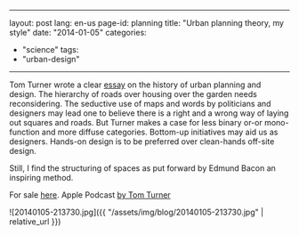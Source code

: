 <!--
SPDX-FileCopyrightText: 2024 EJ Broerse

SPDX-License-Identifier: CC-BY-NC-SA-4.0
-->

---
layout: post
lang: en-us
page-id: planning
title: "Urban planning theory, my style"
date: "2014-01-05"
categories:
  - "science"
tags:
  - "urban-design"
---

Tom Turner wrote a clear [essay](https://www.gardenvisit.com/history_theory/library_online_ebooks/architecture_city_as_landscape) on the history of urban planning and design.
The hierarchy of roads over housing over the garden needs reconsidering. The seductive
use of maps and words by politicians and designers may lead one to believe there is a
right and a wrong way of laying out squares and roads. But Turner makes a case for less
binary or-or mono-function and more diffuse categories. Bottom-up initiatives may aid us
as designers. Hands-on design is to be preferred over clean-hands off-site design.

Still, I find the structuring of spaces as put forward by Edmund Bacon an
inspiring method.

For sale [here](https://www.taylorfrancis.com/books/mono/10.4324/9781315024868/city-landscape-tom-turner).
Apple Podcast <a href="https://podcasts.apple.com/us/podcast/city-as-landscape-architecture/id1492008414">by Tom Turner</a>

![20140105-213730.jpg]({{ "/assets/img/blog/20140105-213730.jpg" | relative_url }})
